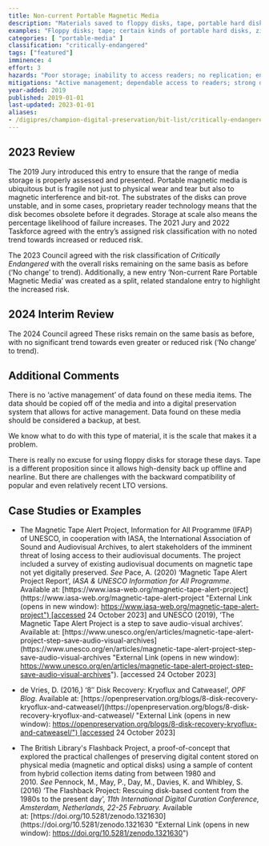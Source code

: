 ```yaml
---
title: Non-current Portable Magnetic Media
description: "Materials saved to floppy disks, tape, portable hard disks or other numerous magnetic storage devices where the media is out of warranty and reader devices may no longer be supported or integrated easily into hardware infrastructure: typically, more than five years old."
examples: "Floppy disks; tape; certain kinds of portable hard disks, zip drives."
categories: [ "portable-media" ]
classification: "critically-endangered"
tags: ["featured"]
imminence: 4
effort: 3
hazards: "Poor storage; inability to access readers; no replication; encryption; aggressive compression; uncertainty over IPR or the presence of orphaned works."
mitigations: "Active management; dependable access to readers; strong documentation; documentation independent from the media."
year-added: 2019
published: 2019-01-01
last-updated: 2023-01-01
aliases:
- /digipres/champion-digital-preservation/bit-list/critically-endangered/bitlist-non-current-portable-magnetic-media
---
```

## 2023 Review

The 2019 Jury introduced this entry to ensure that the range of media storage is properly assessed and presented. Portable magnetic media is ubiquitous but is fragile not just to physical wear and tear but also to magnetic interference and bit-rot. The substrates of the disks can prove unstable, and in some cases, proprietary reader technology means that the disk becomes obsolete before it degrades. Storage at scale also means the percentage likelihood of failure increases. The 2021 Jury and 2022 Taskforce agreed with the entry’s assigned risk classification with no noted trend towards increased or reduced risk.

The 2023 Council agreed with the risk classification of _Critically Endangered_ with the overall risks remaining on the same basis as before (‘No change’ to trend). Additionally, a new entry ‘Non-current Rare Portable Magnetic Media’ was created as a split, related standalone entry to highlight the increased risk.

## 2024 Interim Review

The 2024 Council agreed These risks remain on the same basis as before, with no significant trend towards even greater or reduced risk (‘No change’ to trend).

## Additional Comments

There is no ‘active management’ of data found on these media items. The data should be copied off of the media and into a digital preservation system that allows for active management. Data found on these media should be considered a backup, at best.

We know what to do with this type of material, it is the scale that makes it a problem.

There is really no excuse for using floppy disks for storage these days. Tape is a different proposition since it allows high-density back up offline and nearline. But there are challenges with the backward compatibility of popular and even relatively recent LTO versions.

## Case Studies or Examples

- The Magnetic Tape Alert Project, Information for All Programme (IFAP) of UNESCO, in cooperation with IASA, the International Association of Sound and Audiovisual Archives, to alert stakeholders of the imminent threat of losing access to their audiovisual documents. The project included a survey of existing audiovisual documents on magnetic tape not yet digitally preserved. _See_ Pace, A. (2020) ‘Magnetic Tape Alert Project Report’, _IASA & UNESCO Information for All Programme_. Available at: [](https://www.iasa-web.org/magnetic-tape-alert-project "External Link (opens in new window): https://www.iasa-web.org/magnetic-tape-alert-project")[https://www.iasa-web.org/magnetic-tape-alert-project](https://www.iasa-web.org/magnetic-tape-alert-project "External Link (opens in new window): https://www.iasa-web.org/magnetic-tape-alert-project") [accessed 24 October 2023] and UNESCO (2019), ‘The Magnetic Tape Alert Project is a step to save audio-visual archives’. Available at: [](https://www.unesco.org/en/articles/magnetic-tape-alert-project-step-save-audio-visual-archives "External Link (opens in new window): https://www.unesco.org/en/articles/magnetic-tape-alert-project-step-save-audio-visual-archives")[https://www.unesco.org/en/articles/magnetic-tape-alert-project-step-save-audio-visual-archives](https://www.unesco.org/en/articles/magnetic-tape-alert-project-step-save-audio-visual-archives "External Link (opens in new window): https://www.unesco.org/en/articles/magnetic-tape-alert-project-step-save-audio-visual-archives"). [accessed 24 October 2023]
    
- de Vries, D. (2016,) ‘8″ Disk Recovery: Kryoflux and Catweasel’, _OPF Blog_. Available at: [](https://openpreservation.org/blogs/8-disk-recovery-kryoflux-and-catweasel/ "External Link (opens in new window): https://openpreservation.org/blogs/8-disk-recovery-kryoflux-and-catweasel/")[https://openpreservation.org/blogs/8-disk-recovery-kryoflux-and-catweasel/](https://openpreservation.org/blogs/8-disk-recovery-kryoflux-and-catweasel/ "External Link (opens in new window): https://openpreservation.org/blogs/8-disk-recovery-kryoflux-and-catweasel/") [accessed 24 October 2023]
    
- The British Library's Flashback Project, a proof-of-concept that explored the practical challenges of preserving digital content stored on physical media (magnetic and optical disks) using a sample of content from hybrid collection items dating from between 1980 and 2010. _See_ Pennock, M., May, P., Day, M., Davies, K. and Whibley, S. (2016) ‘The Flashback Project: Rescuing disk-based content from the 1980s to the present day’, _11th International Digital Curation Conference, Amsterdam, Netherlands, 22-25 February._ Available at: [](https://doi.org/10.5281/zenodo.1321630 "External Link (opens in new window): https://doi.org/10.5281/zenodo.1321630")[https://doi.org/10.5281/zenodo.1321630](https://doi.org/10.5281/zenodo.1321630 "External Link (opens in new window): https://doi.org/10.5281/zenodo.1321630")